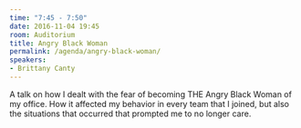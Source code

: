 ```yaml
---
time: "7:45 - 7:50"
date: 2016-11-04 19:45
room: Auditorium
title: Angry Black Woman
permalink: /agenda/angry-black-woman/
speakers:
- Brittany Canty
---
```


A talk on how I dealt with the fear of becoming THE Angry Black Woman of my office. How it affected my behavior in every team that I joined, but also the situations that occurred that prompted me to no longer care.
